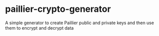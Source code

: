 # paillier-crypto-generator
A simple generator to create Paillier public and private keys and then use them to encrypt and decrypt data
